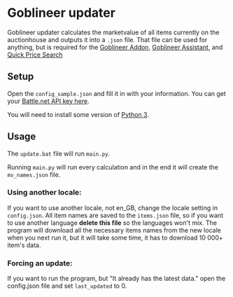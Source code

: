 # Goblineer updater

Goblineer updater calculates the marketvalue of all items currently on the auctionhouse and outputs it into a `.json` file. That file can be used for anything, but is required for the [Goblineer Addon](https://github.com/Petrosz007/goblineer-addon), [Goblineer Assistant](https://github.com/Petrosz007/goblineer-assistant), and [Quick Price Search](https://github.com/Petrosz007/goblineer-search)

## Setup
Open the `config_sample.json` and fill it in with your information.
You can get your [Battle.net API key here](https://dev.battle.net/apps/mykeys).

You will need to install some version of [Python 3](https://www.python.org/downloads/).


## Usage
The `update.bat` file will run `main.py`.

Running `main.py` will run every calculation and in the end it will create the `mv_names.json` file.

### Using another locale: 
If you want to use another locale, not en_GB, change the locale setting in `config.json`. All item names are saved to the `items.json` file, so if you want to use another language **delete this file** so the languages won't mix. The program will download all the necessary items names from the new locale when you next run it, but it will take some time, it has to download 10 000+ item's data.

### Forcing an update:
If you want to run the program, but "It already has the latest data." open the config.json file and set `last_updated` to 0.
